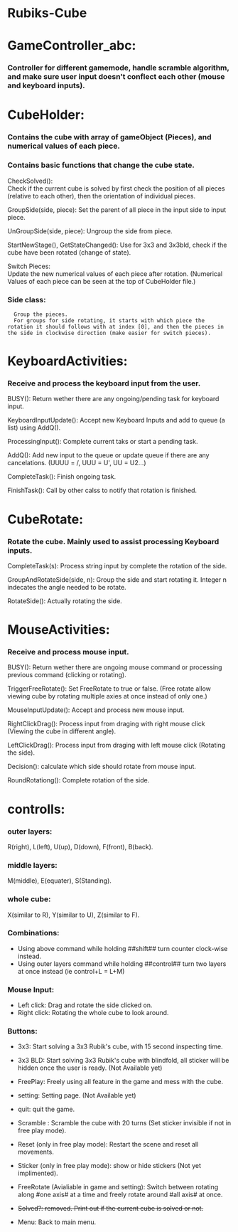 # Rubiks-Cube


# GameController_abc:
  ### Controller for different gamemode, handle scramble algorithm, and make sure user input doesn't conflect each other (mouse and keyboard inputs).
  
  
# CubeHolder:
  ### Contains the cube with array of gameObject (Pieces), and numerical values of each piece.
  ### Contains basic functions that change the cube state.
  
  CheckSolved():  
      Check if the current cube is solved by first check the position of all pieces (relative to each other), then the orientation of individual pieces.
      
  GroupSide(side, piece): 
      Set the parent of all piece in the input side to input piece.
      
  UnGroupSide(side, piece):
      Ungroup the side from piece.
      
  StartNewStage(), GetStateChanged(): 
      Use for 3x3 and 3x3bld, check if the cube have been rotated (change of state).

  Switch Pieces:  
      Update the new numerical values of each piece after rotation. (Numerical Values of each piece can be seen at the top of CubeHolder file.)
      
  ### Side class:
      Group the pieces.
      For groups for side rotating, it starts with which piece the rotation it should follows with at index [0], and then the pieces in the side in clockwise direction (make easier for switch pieces).
  
  
# KeyboardActivities:
  ### Receive and process the keyboard input from the user.

  BUSY(): 
      Return wether there are any ongoing/pending task for keyboard input.
      
  KeyboardInputUpdate():
      Accept new Keyboard Inputs and add to queue (a list) using AddQ().
   
  ProcessingInput():
      Complete current taks or start a pending task.
      
  AddQ():
      Add new input to the queue or update queue if there are any cancelations. (UUUU = /, UUU = U', UU = U2...)
  
  CompleteTask():
      Finish ongoing task.
      
  FinishTask():
      Call by other calss to notify that rotation is finished.
     
     
# CubeRotate:
  ### Rotate the cube. Mainly used to assist processing Keyboard inputs.
  
  CompleteTask(s):
      Process string input by complete the rotation of the side.
  
  GroupAndRotateSide(side, n):
      Group the side and start rotating it. Integer n indecates the angle needed to be rotate.
      
  RotateSide():
      Actually rotating the side.


# MouseActivities:
  ### Receive and process mouse input.

  BUSY():
      Return wether there are ongoing mouse command or processing previous command (clicking or rotating).
      
  TriggerFreeRotate():
      Set FreeRotate to true or false. (Free rotate allow viewing cube by rotating multiple axies at once instead of only one.)
      
  MouseInputUpdate():
      Accept and process new mouse input.
      
  RightClickDrag():
      Process input from draging with right mouse click (Viewing the cube in different angle).
      
  LeftClickDrag():
      Process input from draging with left mouse click (Rotating the side).
      
  Decision():
      calculate which side should rotate from mouse input.
      
  RoundRotationg():
      Complete rotation of the side.
  


# controlls:
  ### outer layers: 
  R(right), L(left), U(up), D(down), F(front), B(back).
  
  ### middle layers:
  M(middle), E(equater), S(Standing).

  ### whole cube:
  X(similar to R), Y(similar to U), Z(similar to F).
  
  ### Combinations:
  - Using above command while holding ##shift## turn counter clock-wise instead.
  - Using outer layers command while holding ##control## turn two layers at once instead (ie control+L = L+M)
  
  ### Mouse Input:
  - Left click: Drag and rotate the side clicked on.
  - Right click: Rotating the whole cube to look around.
  
  ### Buttons:
  - 3x3: Start solving a 3x3 Rubik's cube, with 15 second inspecting time. 
  - 3x3 BLD: Start solving 3x3 Rubik's cube with blindfold, all sticker will be hidden once the user is ready. (Not Available yet)
  - FreePlay: Freely using all feature in the game and mess with the cube.
  - setting: Setting page. (Not Available yet)
  - quit: quit the game.
  
  - Scramble : Scramble the cube with 20 turns (Set sticker invisible if not in free play mode).
  - Reset (only in free play mode): Restart the scene and reset all movements.
  - Sticker (only in free play mode): show or hide stickers (Not yet implimented).
  - FreeRotate (Avialiable in game and setting): Switch between rotating along #one axis# at a time and freely rotate around #all axis# at once.
  - ~~Solved?: removed. Print out if the current cube is solved or not.~~
  - Menu: Back to main menu.
  
